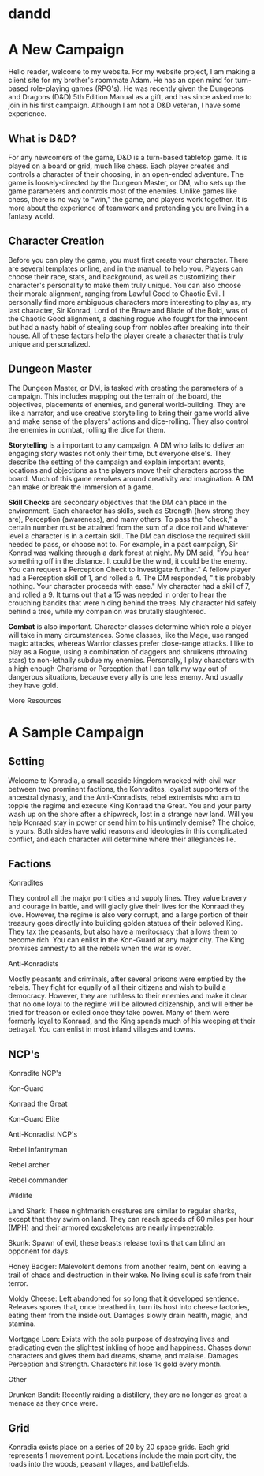 <!-- h1 {
  border-style: solid;
  border-color: black;
  border-width: 5px;
  font-size: 72px;
  font-family: Verdana;
  text-align: center;
}
h2 {
  border-style: solid;
  border-color: black;
  border-width: 3px;
  font-size: 50px;
  font-family: Verdana;
  text-align: left;
}
p {
  border-style: solid;
  border-color: black;
  border-width: 1px;
  font-size: 14px;
  font-family: Verdana;
  text-align: left;

} -->
# dandd
 <h1> A New Campaign </h1>
<!--This is my starting point for my client website. My brother's roommate is currently planning the details of the campaign, which I plan to partake in, and will manipulate my reluctant brother into playing as well. He is using the 5th Edition manual for the game parameters.-->
<p> Hello reader, welcome to my website. For my website project, I am making a client site for my brother's roommate Adam. He has an open mind for turn-based role-playing games (RPG's). He was recently given the Dungeons and Dragons (D&D) 5th Edition Manual as a gift, and has since asked me to join in his first campaign. Although I am not a D&D veteran, I have some experience.</p>
<h2> What is D&D? </h2>
<!--Go back later and add a yellow highlight or some other distinguishing attribute to mark this as a heading.-->
<p> For any newcomers of the game, D&D is a turn-based tabletop game. It is played on a board or grid, much like chess. Each player creates and controls a character of their choosing, in an open-ended adventure. The game is loosely-directed by the Dungeon Master, or DM, who sets up the game parameters and controls most of the enemies. Unlike games like chess, there is no way to "win," the game, and players work together. It is more about the experience of teamwork and pretending you are living in a fantasy world.</p>
<h2> Character Creation </h2>
<!--Same as above, make a secondary title.-->
<p> Before you can play the game, you must first create your character. There are several templates online, and in the manual, to help you. Players can choose their race, stats, and background, as well as customizing their character's personality to make them truly unique. You can also choose their morale alignment, ranging from Lawful Good to Chaotic Evil. I personally find more ambiguous characters more interesting to play as, my last character, Sir Konrad, Lord of the Brave and Blade of the Bold, was of the Chaotic Good alignment, a dashing rogue who fought for the innocent but had a nasty habit of stealing soup from nobles after breaking into their house. All of these factors help the player create a character that is truly unique and personalized. </p>
<h2> Dungeon Master </h2>
<p> The Dungeon Master, or DM, is tasked with creating the parameters of a campaign. This includes mapping out the terrain of the board, the objectives, placements of enemies, and general world-building. They are like a narrator, and use creative storytelling to bring their game world alive and make sense of the players' actions and dice-rolling. They also control the enemies in combat, rolling the dice for them. </p>
<strong>Storytelling</strong> <!--Make bold--> is a important to any campaign. A DM who fails to deliver an engaging story wastes not only their time, but everyone else's. They describe the setting of the campaign and explain important events, locations and objections as the players move their characters across the board. Much of this game revolves around creativity and imagination. A DM can make or break the immersion of a game.</p> 
<strong>Skill Checks</strong> <!-- Make bold--> are secondary objectives that the DM can place in the environment. Each character has skills, such as Strength (how strong they are), Perception (awareness), and many others. To pass the "check," a certain number must be attained from the sum of a dice roll and Whatever level a character is in a certain skill. The DM can disclose the required skill needed to pass, or choose not to. For example, in a past campaign, Sir Konrad was walking through a dark forest at night. My DM said, "You hear something off in the distance. It could be the wind, it could be the enemy. You can request a Perception Check to investigate further." A fellow player had a Perception skill of 1, and rolled a 4. The DM responded, "It is probably nothing. Your character proceeds with ease." My character had a skill of 7, and rolled a 9. It turns out that a 15 was needed in order to hear the crouching bandits that were hiding behind the trees. My character hid safely behind a tree, while my companion was brutally slaughtered. </p>
<strong>Combat</strong><!--Make bold--> is also important. Character classes determine which role a player will take in many circumstances. Some classes, like the Mage, use ranged magic attacks, whereas Warrior classes prefer close-range attacks. I like to play as a Rogue, using a combination of daggers and shruikens (throwing stars) to non-lethally subdue my enemies. Personally, I play characters with a high enough Charisma or Perception that I can talk my way out of dangerous situations, because every ally is one less enemy. And usually they have gold. </p>
<p> More Resources <!--Heading--> </p>
<p> <!--DND website(s)--> </p>

<h1> <!--Subpage--> A Sample Campaign </h1>
<h2> Setting </h2>
<p> Welcome to Konradia, a small seaside kingdom wracked with civil war between two prominent factions, the Konradites, loyalist supporters of the ancestral dynasty, and the Anti-Konradists, rebel extremists who aim to topple the regime and execute King Konraad the Great. You and your party wash up on the shore after a shipwreck, lost in a strange new land. Will you help Konraad stay in power or send him to his untimely demise? The choice, is yours. Both sides have valid reasons and ideologies in this complicated conflict, and each character will determine where their allegiances lie. </p>
<h2> Factions </h2>
<p> Konradites </p>
<p> They control all the major port cities and supply lines. They value bravery and courage in battle, and will gladly give their lives for the Konraad they love. However, the regime is also very corrupt, and a large portion of their treasury goes directly into building golden statues of their beloved King. They tax the peasants, but also have a meritocracy that allows them to become rich. You can enlist in the Kon-Guard at any major city. The King promises amnesty to all the rebels when the war is over. </p>
<p> Anti-Konradists </p>
<p> Mostly peasants and criminals, after several prisons were emptied by the rebels. They fight for equally of all their citizens and wish to build a democracy. However, they are ruthless to their enemies and make it clear that no one loyal to the regime will be allowed citizenship, and will either be tried for treason or exiled once they take power. Many of them were formerly loyal to Konraad, and the King spends much of his weeping at their betrayal. You can enlist in most inland villages and towns. </p>
<h2> NCP's </h2>
<p> Konradite NCP's </p>
<p> Kon-Guard </p> <!--stats-->
<p> Konraad the Great </p> <!--stats-->
<p> Kon-Guard Elite </p> <!--stats-->
</p> Anti-Konradist NCP's </p>
<p> Rebel infantryman </p> <!--stats-->
<p> Rebel archer </p> <!--stats-->
<p> Rebel commander </p> <!--stats-->
<p> Wildlife </p>
<p> Land Shark: These nightmarish creatures are similar to regular sharks, except that they swim on land. They can reach speeds of 60 miles per hour (MPH) and their armored exoskeletons are nearly impenetrable. </p> <!--stats-->
<p> Skunk: Spawn of evil, these beasts release toxins that can blind an opponent for days. <!--stats-->
<p> Honey Badger: Malevolent demons from another realm, bent on leaving a trail of chaos and destruction in their wake. No living soul is safe from their terror. <!--stats--> </p>
<p> Moldy Cheese: Left abandoned for so long that it developed sentience. Releases spores that, once breathed in, turn its host into cheese factories, eating them from the inside out. Damages slowly drain health, magic, and stamina. <!--stats--> </p>
<p> Mortgage Loan: Exists with the sole purpose of destroying lives and eradicating even the slightest inkling of hope and happiness. Chases down characters and gives them bad dreams, shame, and malaise. Damages Perception and Strength. Characters hit lose 1k gold every month. <!--stats--> </p>
<p> Other </p>
<p> Drunken Bandit: Recently raiding a distillery, they are no longer as great a menace as they once were. <!--stats--> </p>
<h2> Grid </h2>
<p> Konradia exists place on a series of 20 by 20 <!--Not sure specifications by 5th ed. manual, consult the rule book for later!!!!--> space grids. Each grid represents 1 movement point. Locations include the main port city, the roads into the woods, peasant villages, and battlefields. </p>
